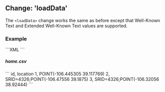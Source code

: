 Change: 'loadData'
-------------------
The <code>&lt;loadData></code> change works the same as before except that Well-Known Text and 
Extended Well-Known Text values are supported.

<h3>Example</h3>
```XML
<changeSet id="1" author="bob">
   <loadData tableName="home" file="home.csv">
      <column name="id" type="numeric"/>
   </loadData>
</changeSet>
```

<h5>home.csv</h5>
```
id, location
1, POINT(-106.445305 39.117769)
2, SRID=4326;POINT(-106.47556 39.1875)
3, SRID=4326;POINT(-106.32056 38.92444)
```